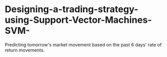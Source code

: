 # Designing-a-trading-strategy-using-Support-Vector-Machines-SVM-
Predicting tomorrow's market movement based on the past 6 days' rate of return movements.
